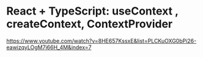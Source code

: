 # React + TypeScript: useContext , createContext, ContextProvider

https://www.youtube.com/watch?v=8HE657KssxE&list=PLCKuOXG0bPi26-eawizqyLOgM7j66H_4M&index=7